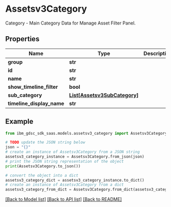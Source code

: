 # Assetsv3Category

Category - Main Category Data for Manage Asset Filter Panel.

## Properties

Name | Type | Description | Notes
------------ | ------------- | ------------- | -------------
**group** | **str** |  | [optional] 
**id** | **str** |  | [optional] 
**name** | **str** |  | [optional] 
**show_timeline_filter** | **bool** |  | [optional] 
**sub_category** | [**List[Assetsv3SubCategory]**](Assetsv3SubCategory.md) |  | [optional] 
**timeline_display_name** | **str** |  | [optional] 

## Example

```python
from ibm_gdsc_sdk_saas.models.assetsv3_category import Assetsv3Category

# TODO update the JSON string below
json = "{}"
# create an instance of Assetsv3Category from a JSON string
assetsv3_category_instance = Assetsv3Category.from_json(json)
# print the JSON string representation of the object
print(Assetsv3Category.to_json())

# convert the object into a dict
assetsv3_category_dict = assetsv3_category_instance.to_dict()
# create an instance of Assetsv3Category from a dict
assetsv3_category_from_dict = Assetsv3Category.from_dict(assetsv3_category_dict)
```
[[Back to Model list]](../README.md#documentation-for-models) [[Back to API list]](../README.md#documentation-for-api-endpoints) [[Back to README]](../README.md)


